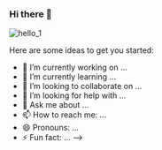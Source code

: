 ### Hi there 👋

![hello_1](https://user-images.githubusercontent.com/34571410/109720893-af561380-7bd0-11eb-9a15-2f879d46e4d9.gif)












Here are some ideas to get you started:

- 🔭 I’m currently working on ...
- 🌱 I’m currently learning ...
- 👯 I’m looking to collaborate on ...
- 🤔 I’m looking for help with ...
- 💬 Ask me about ...
- 📫 How to reach me: ...
- 😄 Pronouns: ...
- ⚡ Fun fact: ...
-->
